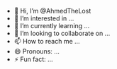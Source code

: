 - 👋 Hi, I’m @AhmedTheLost
- 👀 I’m interested in ...
- 🌱 I’m currently learning ...
- 💞️ I’m looking to collaborate on ...
- 📫 How to reach me ...
- 😄 Pronouns: ...
- ⚡ Fun fact: ...

<!---
AhmedTheLost/AhmedTheLost is a ✨ special ✨ repository because its `README.md` (this file) appears on your GitHub profile.
You can click the Preview link to take a look at your changes.
--->
